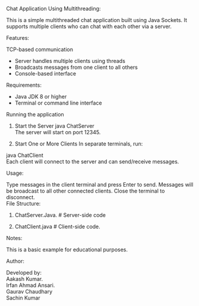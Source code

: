 Chat Application Using Multithreading:

This is a simple multithreaded chat application built using Java Sockets. It supports multiple clients who can chat with each other via a  server.



Features:

TCP-based communication
- Server handles multiple clients using threads
- Broadcasts messages from one client to all others
- Console-based interface





Requirements:

- Java JDK 8 or higher
- Terminal or command line interface



Running the application



1. Start the Server
java ChatServer    
The server will start on port 12345.

2. Start One or More Clients
In separate terminals, run:

java ChatClient  
Each client will connect to the server and can send/receive messages.

 Usage:

Type messages in the client terminal and press Enter to send.
Messages will be broadcast to all other connected clients.
Close the terminal to disconnect.  
 File Structure:

 1. ChatServer.Java.      # Server-side code 

2. ChatClient.java   # Client-side code. 

 Notes:

This is a basic example for educational purposes.


 Author:

Developed by:   
Aakash Kumar.      
Irfan Ahmad Ansari.    
Gaurav Chaudhary    
Sachin Kumar
